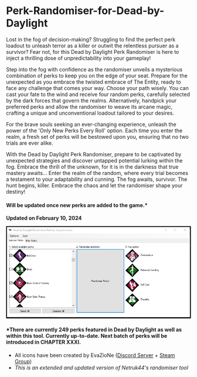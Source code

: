 # Perk-Randomiser-for-Dead-by-Daylight

Lost in the fog of decision-making? Struggling to find the perfect perk loadout to unleash terror as a killer or outwit the relentless pursuer as a survivor? Fear not, for this Dead by Daylight Perk Randomiser is here to inject a thrilling dose of unpredictability into your gameplay!

Step into the fog with confidence as the randomiser unveils a mysterious combination of perks to keep you on the edge of your seat. Prepare for the unexpected as you embrace the twisted embrace of The Entity, ready to face any challenge that comes your way. Choose your path wisely. You can cast your fate to the wind and receive four random perks, carefully selected by the dark forces that govern the realms. Alternatively, handpick your preferred perks and allow the randomiser to weave its arcane magic, crafting a unique and unconventional loadout tailored to your desires.

For the brave souls seeking an ever-changing experience, unleash the power of the 'Only New Perks Every Roll' option. Each time you enter the realm, a fresh set of perks will be bestowed upon you, ensuring that no two trials are ever alike.

With the Dead by Daylight Perk Randomiser, prepare to be captivated by unexpected strategies and discover untapped potential lurking within the fog. Embrace the thrill of the unknown, for it is in the darkness that true mastery awaits... Enter the realm of the random, where every trial becomes a testament to your adaptability and cunning. The fog awaits, survivor. The hunt begins, killer. Embrace the chaos and let the randomiser shape your destiny!

#### Will be updated once new perks are added to the game.*

**Updated on February 10, 2024**

![Image of Program](/screenshot-of-program/Capture.PNG)

#### *There are currently 249 perks featured in Dead by Daylight as well as within this tool. Currently up-to-date. Next batch of perks will be introduced in CHAPTER XXXI.

- All icons have been created by EvaZioNe ([Discord Server](https://discord.com/invite/pYVKCZR) + [Steam Group](https://steamcommunity.com/groups/Nebula_Perks))
- *This is an extended and updated version of Netruk44's randomiser tool*
